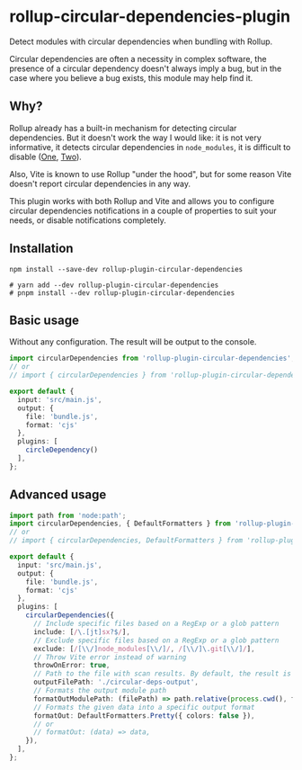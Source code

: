 # rollup-circular-dependencies-plugin

Detect modules with circular dependencies when bundling with Rollup.

Circular dependencies are often a necessity in complex software, the presence of a circular dependency doesn't always imply a bug, but in the case where you believe a bug exists, this module may help find it.

## Why?

Rollup already has a built-in mechanism for detecting circular dependencies. But it doesn't work the way I would like: it is not very informative, it detects circular dependencies in `node_modules`, it is difficult to disable ([One](https://rollupjs.org/configuration-options/#onlog), [Two](https://github.com/rollup/rollup/issues/1089#issuecomment-365395213)).

Also, Vite is known to use Rollup "under the hood", but for some reason Vite doesn't report circular dependencies in any way.

This plugin works with both Rollup and Vite and allows you to configure circular dependencies notifications in a couple of properties to suit your needs, or disable notifications completely.

## Installation

```shell
npm install --save-dev rollup-plugin-circular-dependencies

# yarn add --dev rollup-plugin-circular-dependencies
# pnpm install --dev rollup-plugin-circular-dependencies
```

## Basic usage

Without any configuration. The result will be output to the console.

```typescript
import circularDependencies from 'rollup-plugin-circular-dependencies';
// or
// import { circularDependencies } from 'rollup-plugin-circular-dependencies';

export default {
  input: 'src/main.js',
  output: {
    file: 'bundle.js',
    format: 'cjs'
  },
  plugins: [
    circleDependency()
  ],
};
```

## Advanced usage

```typescript
import path from 'node:path';
import circularDependencies, { DefaultFormatters } from 'rollup-plugin-circular-dependencies';
// or
// import { circularDependencies, DefaultFormatters } from 'rollup-plugin-circular-dependencies';

export default {
  input: 'src/main.js',
  output: {
    file: 'bundle.js',
    format: 'cjs'
  },
  plugins: [
    circularDependencies({
      // Include specific files based on a RegExp or a glob pattern
      include: [/\.[jt]sx?$/],
      // Exclude specific files based on a RegExp or a glob pattern
      exclude: [/[\\/]node_modules[\\/]/, /[\\/]\.git[\\/]/],
      // Throw Vite error instead of warning
      throwOnError: true,
      // Path to the file with scan results. By default, the result is output to the console
      outputFilePath: './circular-deps-output',
      // Formats the output module path
      formatOutModulePath: (filePath) => path.relative(process.cwd(), filePath),
      // Formats the given data into a specific output format
      formatOut: DefaultFormatters.Pretty({ colors: false }),
      // or
      // formatOut: (data) => data,
    }),
  ],
};
```

